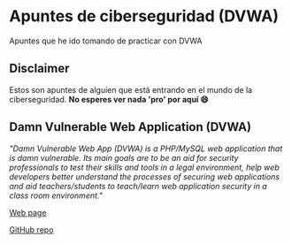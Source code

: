 # Apuntes de ciberseguridad (DVWA)

Apuntes que he ido tomando de practicar con DVWA

## Disclaimer

Estos son apuntes de alguien que está entrando en el mundo de la ciberseguridad. **No esperes ver nada 'pro' por aquí :smile:**

## Damn Vulnerable Web Application (DVWA)

_"Damn Vulnerable Web App (DVWA) is a PHP/MySQL web application that is
damn vulnerable. Its main goals are to be an aid for security
professionals to test their skills and tools in a legal environment, help
web developers better understand the processes of securing web
applications and aid teachers/students to teach/learn web application
security in a class room environment."_

[Web page](http://www.dvwa.co.uk/)

[GitHub repo](https://github.com/ethicalhack3r/DVWA)
